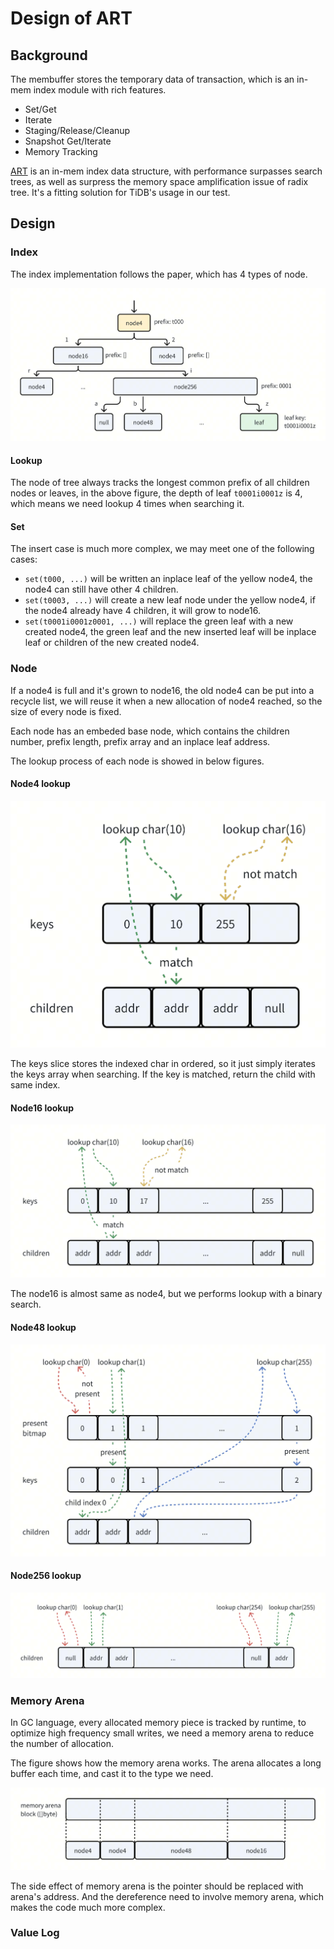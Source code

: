 # Design of ART

## Background

The membuffer stores the temporary data of transaction, which is an in-mem index module with rich features.

- Set/Get
- Iterate
- Staging/Release/Cleanup
- Snapshot Get/Iterate
- Memory Tracking

[ART][ART_Paper] is an in-mem index data structure, with performance surpasses search trees, as well as surpress the memory space amplification issue of radix tree. It's a fitting solution for TiDB's usage in our test.

## Design

### Index

The index implementation follows the paper, which has 4 types of node.

![index](./img/index.png)

#### Lookup

The node of tree always tracks the longest common prefix of all children nodes or leaves, in the above figure, the depth of leaf `t0001i0001z` is 4, which means we need lookup 4 times when searching it.

#### Set

The insert case is much more complex, we may meet one of the following cases:

- `set(t000, ...)` will be written an inplace leaf of the yellow node4, the node4 can still have other 4 children.
- `set(t0003, ...)` will create a new leaf node under the yellow node4, if the node4 already have 4 children, it will grow to node16.
- `set(t0001i0001z0001, ...)` will replace the green leaf with a new created node4, the green leaf and the new inserted leaf will be inplace leaf or children of the new created node4.

### Node

If a node4 is full and it's grown to node16, the old node4 can be put into a recycle list, we will reuse it when a new allocation of node4 reached, so the size of every node is fixed.

Each node has an embeded base node, which contains the children number, prefix length, prefix array and an inplace leaf address.

The lookup process of each node is showed in below figures.

#### Node4 lookup

![node4 lookup](./img/node4_lookup.png)

The keys slice stores the indexed char in ordered, so it just simply iterates the keys array when searching. If the key is matched, return the child with same index.

#### Node16 lookup

![node16 lookup](./img/node16_lookup.png)

The node16 is almost same as node4, but we performs lookup with a binary search.

#### Node48 lookup

![node48 lookup](./img/node48_lookup.png)

#### Node256 lookup

![node256 lookup](./img/node256_lookup.png)


### Memory Arena

In GC language, every allocated memory piece is tracked by runtime, to optimize high frequency small writes, we need a memory arena to reduce the number of allocation.

The figure shows how the memory arena works. The arena allocates a long buffer each time, and cast it to the type we need.

![memory arena](./img/memory_arena.png)

The side effect of memory arena is the pointer should be replaced with arena's address. And the dereference need to involve memory arena, which makes the code much more complex.

### Value Log



[ART_Paper]: https://db.in.tum.de/~leis/papers/ART.pdf
